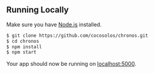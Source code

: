 ## Running Locally

Make sure you have [Node.js](http://nodejs.org/) installed.

```sh
$ git clone https://github.com/cocosolos/chronos.git
$ cd chronos
$ npm install
$ npm start
```

Your app should now be running on [localhost:5000](http://localhost:5000/).
